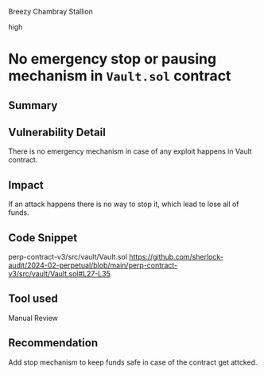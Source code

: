Breezy Chambray Stallion

high

# No emergency stop or pausing mechanism in `Vault.sol` contract

## Summary
## Vulnerability Detail
There is no emergency mechanism in case of any exploit happens in Vault contract.
## Impact
If an attack happens there is no way to stop it, which lead to lose all of funds.
## Code Snippet
perp-contract-v3/src/vault/Vault.sol
https://github.com/sherlock-audit/2024-02-perpetual/blob/main/perp-contract-v3/src/vault/Vault.sol#L27-L35
## Tool used

Manual Review

## Recommendation
Add stop mechanism to keep funds safe in case of the contract get attcked.